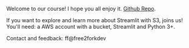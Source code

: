 Welcome to our course! I hope you all enjoy it. [Github Repo](https://lab.github.com/free2fork/streamlit-plus-s3).
​

If you want to explore and learn more about Streamlit​ with S3, joins us!
You'll need: a AWS account with a bucket, Streamlit and Python 3+.
​

Contact and feedback: ff@free2forkdev
